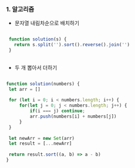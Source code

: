 ### 1. 알고리즘

  - 문자열 내림차순으로 배치하기
   
   ```js
   
    function solution(s) {
      return s.split('').sort().reverse().join('')
    }
    
   ```
   
  - 두 개 뽑아서 더하기

   ```js
   
   function solution(numbers) {
    let arr = []
    
    for (let i = 0; i < numbers.length; i++) {
        for(let j = 0; j < numbers.length; j++) {
            if(i === j) continue;
            arr.push(numbers[i] + numbers[j])
        }
    }
    
    let newArr = new Set(arr)
    let result = [...newArr]
    
    return result.sort((a, b) => a - b) 
   }
    
   ```

